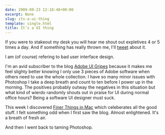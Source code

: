 ```yaml
---
date: 2009-09-23 12:18:48+00:00
excerpt: None
slug: its-a-ui-thing
template: single.html
title: It’s a UI thing
---
```


If you were to stakeout my desk you will hear me shout out expletives 4 or 5 times a day. And if something has really thrown me, I'll [tweet](http://twitter.com/dbushell) about it.

I am (of course) refering to bad user interface design.

I'm an avid subscriber to the blog [Adobe UI Gripes](http://adobegripes.tumblr.com/) because it makes me feel slighty better knowing I only use 3 pieces of Adobe software when others need to use the whole collection. I have so many minor issues with Photoshop I take a deep breath and count to ten before I power up in the morning. The positives probably outway the negatives in this situation but what kind of wierdo randomly shouts out in praise for UI during normal office hours? Being a software UI designer must suck.

This week I discovered [Finer Things in Mac](http://finerthingsinmac.com/) which celeberates all the good stuff. I felt something odd when I first saw the blog. Almost enlightened. It's a breath of fresh air.

And then I went back to taming Photoshop.
